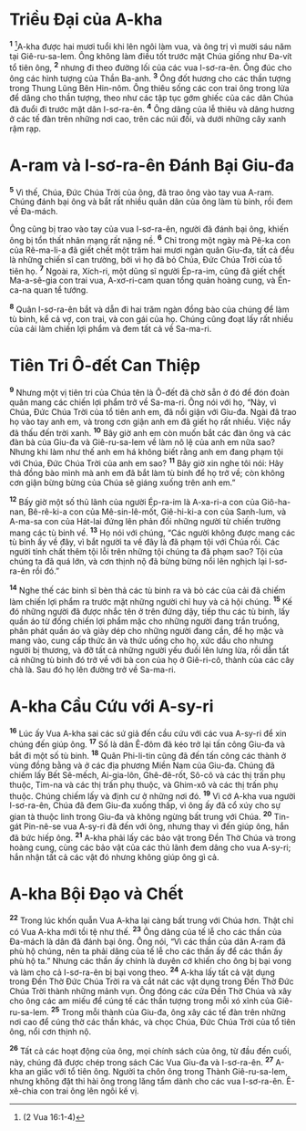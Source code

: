 # Triều Ðại của A-kha
<sup><b>1</b></sup> [^1*]A-kha được hai mươi tuổi khi lên ngôi làm vua, và ông trị vì mười sáu năm tại Giê-ru-sa-lem. Ông không làm điều tốt trước mặt Chúa giống như Ða-vít tổ tiên ông, <sup><b>2</b></sup> nhưng đi theo đường lối của các vua I-sơ-ra-ên. Ông đúc cho ông các hình tượng của Thần Ba-anh. <sup><b>3</b></sup> Ông đốt hương cho các thần tượng trong Thung Lũng Bên Hin-nôm. Ông thiêu sống các con trai ông trong lửa để dâng cho thần tượng, theo như các tập tục gớm ghiếc của các dân Chúa đã đuổi đi trước mặt dân I-sơ-ra-ên. <sup><b>4</b></sup> Ông dâng của lễ thiêu và dâng hương ở các tế đàn trên những nơi cao, trên các núi đồi, và dưới những cây xanh rậm rạp.

# A-ram và I-sơ-ra-ên Ðánh Bại Giu-đa
<sup><b>5</b></sup> Vì thế, Chúa, Ðức Chúa Trời của ông, đã trao ông vào tay vua A-ram. Chúng đánh bại ông và bắt rất nhiều quân dân của ông làm tù binh, rồi đem về Ða-mách.

Ông cũng bị trao vào tay của vua I-sơ-ra-ên, người đã đánh bại ông, khiến ông bị tổn thất nhân mạng rất nặng nề. <sup><b>6</b></sup> Chỉ trong một ngày mà Pê-ka con của Rê-ma-li-a đã giết chết một trăm hai mươi ngàn quân Giu-đa, tất cả đều là những chiến sĩ can trường, bởi vì họ đã bỏ Chúa, Ðức Chúa Trời của tổ tiên họ. <sup><b>7</b></sup> Ngoài ra, Xích-ri, một dũng sĩ người Ép-ra-im, cũng đã giết chết Ma-a-sê-gia con trai vua, A-xơ-ri-cam quan tổng quản hoàng cung, và Ên-ca-na quan tể tướng.

<sup><b>8</b></sup> Quân I-sơ-ra-ên bắt và dẫn đi hai trăm ngàn đồng bào của chúng để làm tù binh, kể cả vợ, con trai, và con gái của họ. Chúng cũng đoạt lấy rất nhiều của cải làm chiến lợi phẩm và đem tất cả về Sa-ma-ri.

# Tiên Tri Ô-đết Can Thiệp
<sup><b>9</b></sup> Nhưng một vị tiên tri của Chúa tên là Ô-đết đã chờ sẵn ở đó để đón đoàn quân mang các chiến lợi phẩm trở về Sa-ma-ri. Ông nói với họ, “Này, vì Chúa, Ðức Chúa Trời của tổ tiên anh em, đã nổi giận với Giu-đa. Ngài đã trao họ vào tay anh em, và trong cơn giận anh em đã giết họ rất nhiều. Việc nầy đã thấu đến trời xanh. <sup><b>10</b></sup> Bây giờ anh em còn muốn bắt các đàn ông và các đàn bà của Giu-đa và Giê-ru-sa-lem về làm nô lệ của anh em nữa sao? Nhưng khi làm như thế anh em há không biết rằng anh em đang phạm tội với Chúa, Ðức Chúa Trời của anh em sao? <sup><b>11</b></sup> Bây giờ xin nghe tôi nói: Hãy thả đồng bào mình mà anh em đã bắt làm tù binh để họ trở về; còn không cơn giận bừng bừng của Chúa sẽ giáng xuống trên anh em.”

<sup><b>12</b></sup> Bấy giờ một số thủ lãnh của người Ép-ra-im là A-xa-ri-a con của Giô-ha-nan, Bê-rê-ki-a con của Mê-sin-lê-mốt, Giê-hi-ki-a con của Sanh-lum, và A-ma-sa con của Hát-lai đứng lên phản đối những người từ chiến trường mang các tù binh về. <sup><b>13</b></sup> Họ nói với chúng, “Các người không được mang các tù binh ấy về đây, vì bắt người ta về đây là đã phạm tội với Chúa rồi. Các người tính chất thêm tội lỗi trên những tội chúng ta đã phạm sao? Tội của chúng ta đã quá lớn, và cơn thịnh nộ đã bừng bừng nổi lên nghịch lại I-sơ-ra-ên rồi đó.”

<sup><b>14</b></sup> Nghe thế các binh sĩ bèn thả các tù binh ra và bỏ các của cải đã chiếm làm chiến lợi phẩm ra trước mặt những người chỉ huy và cả hội chúng. <sup><b>15</b></sup> Kế đó những người đã được nhắc tên ở trên đứng dậy, tiếp thu các tù binh, lấy quần áo từ đống chiến lợi phẩm mặc cho những người đang trần truồng, phân phát quần áo và giày dép cho những người đang cần, để họ mặc và mang vào, cung cấp thức ăn và thức uống cho họ, xức dầu cho nhưng người bị thương, và đỡ tất cả những người yếu đuối lên lưng lừa, rồi dẫn tất cả những tù binh đó trở về với bà con của họ ở Giê-ri-cô, thành của các cây chà là. Sau đó họ lên đường trở về Sa-ma-ri.

# A-kha Cầu Cứu với A-sy-ri
<sup><b>16</b></sup> Lúc ấy Vua A-kha sai các sứ giả đến cầu cứu với các vua A-sy-ri để xin chúng đến giúp ông. <sup><b>17</b></sup> Số là dân Ê-đôm đã kéo trở lại tấn công Giu-đa và bắt đi một số tù binh. <sup><b>18</b></sup> Quân Phi-li-tin cũng đã đến tấn công các thành ở vùng đồng bằng và ở các địa phương Miền Nam của Giu-đa. Chúng đã chiếm lấy Bết Sê-mếch, Ai-gia-lôn, Ghê-đê-rốt, Sô-cô và các thị trấn phụ thuộc, Tim-na và các thị trấn phụ thuộc, và Ghim-xô và các thị trấn phụ thuộc. Chúng chiếm lấy và định cư ở những nơi đó. <sup><b>19</b></sup> Vì cớ A-kha vua người I-sơ-ra-ên, Chúa đã đem Giu-đa xuống thấp, vì ông ấy đã cổ xúy cho sự gian tà thuộc linh trong Giu-đa và không ngừng bất trung với Chúa. <sup><b>20</b></sup> Tin-gát Pin-nê-se vua A-sy-ri đã đến với ông, nhưng thay vì đến giúp ông, hắn đã bức hiếp ông. <sup><b>21</b></sup> A-kha phải lấy các bảo vật trong Ðền Thờ Chúa và trong hoàng cung, cùng các bảo vật của các thủ lãnh đem dâng cho vua A-sy-ri; hắn nhận tất cả các vật đó nhưng không giúp ông gì cả.

# A-kha Bội Ðạo và Chết
<sup><b>22</b></sup> Trong lúc khốn quẫn Vua A-kha lại càng bất trung với Chúa hơn. Thật chỉ có Vua A-kha mới tồi tệ như thế. <sup><b>23</b></sup> Ông dâng của tế lễ cho các thần của Ða-mách là dân đã đánh bại ông. Ông nói, “Vì các thần của dân A-ram đã phù hộ chúng, nên ta phải dâng của tế lễ cho các thần ấy để các thần ấy phù hộ ta.” Nhưng các thần ấy chính là duyên cớ khiến cho ông bị bại vong và làm cho cả I-sơ-ra-ên bị bại vong theo. <sup><b>24</b></sup> A-kha lấy tất cả vật dụng trong Ðền Thờ Ðức Chúa Trời ra và cắt nát các vật dụng trong Ðền Thờ Ðức Chúa Trời thành những mảnh vụn. Ông đóng các cửa Ðền Thờ Chúa và xây cho ông các am miếu để cúng tế các thần tượng trong mỗi xó xỉnh của Giê-ru-sa-lem. <sup><b>25</b></sup> Trong mỗi thành của Giu-đa, ông xây các tế đàn trên những nơi cao để cúng thờ các thần khác, và chọc Chúa, Ðức Chúa Trời của tổ tiên ông, nổi cơn thịnh nộ.

<sup><b>26</b></sup> Tất cả các hoạt động của ông, mọi chính sách của ông, từ đầu đến cuối, này, chúng đã được chép trong sách Các Vua Giu-đa và I-sơ-ra-ên. <sup><b>27</b></sup> A-kha an giấc với tổ tiên ông. Người ta chôn ông trong Thành Giê-ru-sa-lem, nhưng không đặt thi hài ông trong lăng tẩm dành cho các vua I-sơ-ra-ên. Ê-xê-chia con trai ông lên ngôi kế vị.

[^1*]: (2 Vua 16:1-4)
